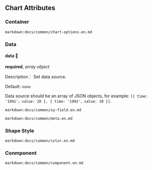 ## Chart Attributes

### Container

`markdown:docs/common/chart-options.en.md`

### Data

#### data 📌

**required**, _array object_

Description： Set data source.

Default: `none`

Data source should be an array of JSON objects, for example: `[{ time: '1991'，value: 20 }, { time: '1992'，value: 20 }]`.

`markdown:docs/common/xy-field.en.md`

`markdown:docs/common/meta.en.md`

### Shape Style

`markdown:docs/common/color.en.md`

### Conmponent

`markdown:docs/common/component.en.md`
